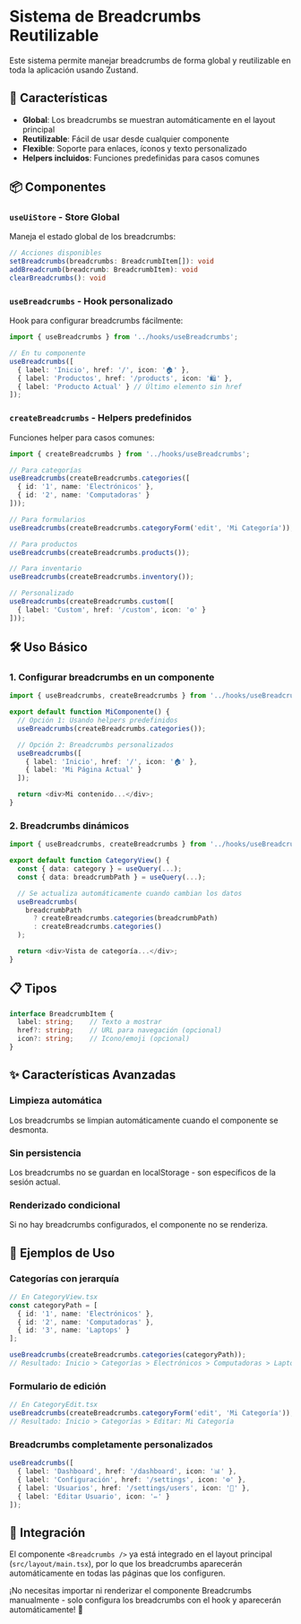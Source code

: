 # Sistema de Breadcrumbs Reutilizable

Este sistema permite manejar breadcrumbs de forma global y reutilizable en toda la aplicación usando Zustand.

## 🚀 Características

- **Global**: Los breadcrumbs se muestran automáticamente en el layout principal
- **Reutilizable**: Fácil de usar desde cualquier componente
- **Flexible**: Soporte para enlaces, íconos y texto personalizado
- **Helpers incluidos**: Funciones predefinidas para casos comunes

## 📦 Componentes

### `useUiStore` - Store Global
Maneja el estado global de los breadcrumbs:

```typescript
// Acciones disponibles
setBreadcrumbs(breadcrumbs: BreadcrumbItem[]): void
addBreadcrumb(breadcrumb: BreadcrumbItem): void  
clearBreadcrumbs(): void
```

### `useBreadcrumbs` - Hook personalizado
Hook para configurar breadcrumbs fácilmente:

```typescript
import { useBreadcrumbs } from '../hooks/useBreadcrumbs';

// En tu componente
useBreadcrumbs([
  { label: 'Inicio', href: '/', icon: '🏠' },
  { label: 'Productos', href: '/products', icon: '🛍️' },
  { label: 'Producto Actual' } // Último elemento sin href
]);
```

### `createBreadcrumbs` - Helpers predefinidos
Funciones helper para casos comunes:

```typescript
import { createBreadcrumbs } from '../hooks/useBreadcrumbs';

// Para categorías
useBreadcrumbs(createBreadcrumbs.categories([
  { id: '1', name: 'Electrónicos' },
  { id: '2', name: 'Computadoras' }
]));

// Para formularios
useBreadcrumbs(createBreadcrumbs.categoryForm('edit', 'Mi Categoría'));

// Para productos
useBreadcrumbs(createBreadcrumbs.products());

// Para inventario
useBreadcrumbs(createBreadcrumbs.inventory());

// Personalizado
useBreadcrumbs(createBreadcrumbs.custom([
  { label: 'Custom', href: '/custom', icon: '⚙️' }
]));
```

## 🛠️ Uso Básico

### 1. Configurar breadcrumbs en un componente

```typescript
import { useBreadcrumbs, createBreadcrumbs } from '../hooks/useBreadcrumbs';

export default function MiComponente() {
  // Opción 1: Usando helpers predefinidos
  useBreadcrumbs(createBreadcrumbs.categories());

  // Opción 2: Breadcrumbs personalizados
  useBreadcrumbs([
    { label: 'Inicio', href: '/', icon: '🏠' },
    { label: 'Mi Página Actual' }
  ]);

  return <div>Mi contenido...</div>;
}
```

### 2. Breadcrumbs dinámicos

```typescript
import { useBreadcrumbs, createBreadcrumbs } from '../hooks/useBreadcrumbs';

export default function CategoryView() {
  const { data: category } = useQuery(...);
  const { data: breadcrumbPath } = useQuery(...);

  // Se actualiza automáticamente cuando cambian los datos
  useBreadcrumbs(
    breadcrumbPath 
      ? createBreadcrumbs.categories(breadcrumbPath)
      : createBreadcrumbs.categories()
  );

  return <div>Vista de categoría...</div>;
}
```

## 📋 Tipos

```typescript
interface BreadcrumbItem {
  label: string;    // Texto a mostrar
  href?: string;    // URL para navegación (opcional)
  icon?: string;    // Icono/emoji (opcional)
}
```

## ✨ Características Avanzadas

### Limpieza automática
Los breadcrumbs se limpian automáticamente cuando el componente se desmonta.

### Sin persistencia
Los breadcrumbs no se guardan en localStorage - son específicos de la sesión actual.

### Renderizado condicional
Si no hay breadcrumbs configurados, el componente no se renderiza.

## 🎯 Ejemplos de Uso

### Categorías con jerarquía
```typescript
// En CategoryView.tsx
const categoryPath = [
  { id: '1', name: 'Electrónicos' },
  { id: '2', name: 'Computadoras' },
  { id: '3', name: 'Laptops' }
];

useBreadcrumbs(createBreadcrumbs.categories(categoryPath));
// Resultado: Inicio > Categorías > Electrónicos > Computadoras > Laptops
```

### Formulario de edición
```typescript
// En CategoryEdit.tsx
useBreadcrumbs(createBreadcrumbs.categoryForm('edit', 'Mi Categoría'));
// Resultado: Inicio > Categorías > Editar: Mi Categoría
```

### Breadcrumbs completamente personalizados
```typescript
useBreadcrumbs([
  { label: 'Dashboard', href: '/dashboard', icon: '📊' },
  { label: 'Configuración', href: '/settings', icon: '⚙️' },
  { label: 'Usuarios', href: '/settings/users', icon: '👥' },
  { label: 'Editar Usuario', icon: '✏️' }
]);
```

## 🔧 Integración

El componente `<Breadcrumbs />` ya está integrado en el layout principal (`src/layout/main.tsx`), por lo que los breadcrumbs aparecerán automáticamente en todas las páginas que los configuren.

¡No necesitas importar ni renderizar el componente Breadcrumbs manualmente - solo configura los breadcrumbs con el hook y aparecerán automáticamente! 🎉
